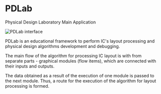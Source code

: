 # PDLab
Physical Design Laboratory Main Application

![PDLab interface](http://dima.pkims.ru/projects/pdlab/images/PDLab.png)

PDLab is an educational framework to perform IC's layout processing and physical design algorithms development and debugging.

The main flow of the algorithm for processing IC layout is with from separate parts - graphical modules (flow items), which are connected with their inputs and outputs.

The data obtained as a result of the execution of one module is passed to the next module. Thus, a route for the execution of the algorithm for layout processing is formed. 
